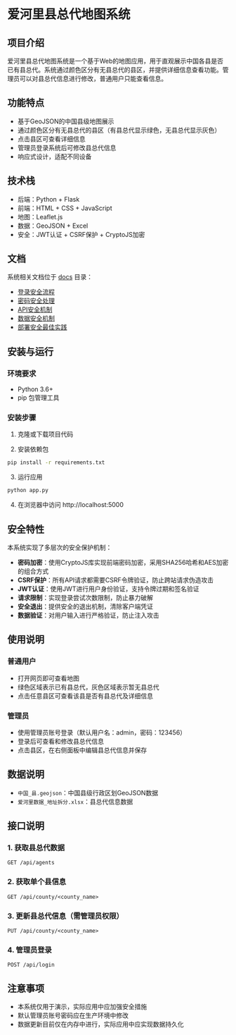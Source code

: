 # 爱河里县总代地图系统

## 项目介绍

爱河里县总代地图系统是一个基于Web的地图应用，用于直观展示中国各县是否已有县总代。系统通过颜色区分有无县总代的县区，并提供详细信息查看功能。管理员可以对县总代信息进行修改，普通用户只能查看信息。

## 功能特点

- 基于GeoJSON的中国县级地图展示
- 通过颜色区分有无县总代的县区（有县总代显示绿色，无县总代显示灰色）
- 点击县区可查看详细信息
- 管理员登录系统后可修改县总代信息
- 响应式设计，适配不同设备

## 技术栈

- 后端：Python + Flask
- 前端：HTML + CSS + JavaScript
- 地图：Leaflet.js
- 数据：GeoJSON + Excel
- 安全：JWT认证 + CSRF保护 + CryptoJS加密

## 文档

系统相关文档位于 [docs](./docs) 目录：

- [登录安全流程](./docs/login_security.md)
- [密码安全处理](./docs/password_security.md)
- [API安全机制](./docs/api_security.md)
- [数据安全机制](./docs/data_security.md)
- [部署安全最佳实践](./docs/deployment_security.md)

## 安装与运行

### 环境要求

- Python 3.6+
- pip 包管理工具

### 安装步骤

1. 克隆或下载项目代码

2. 安装依赖包

```bash
pip install -r requirements.txt
```

3. 运行应用

```bash
python app.py
```

4. 在浏览器中访问 http://localhost:5000

## 安全特性

本系统实现了多层次的安全保护机制：

- **密码加密**：使用CryptoJS库实现前端密码加密，采用SHA256哈希和AES加密的组合方式
- **CSRF保护**：所有API请求都需要CSRF令牌验证，防止跨站请求伪造攻击
- **JWT认证**：使用JWT进行用户身份验证，支持令牌过期和签名验证
- **请求限制**：实现登录尝试次数限制，防止暴力破解
- **安全退出**：提供安全的退出机制，清除客户端凭证
- **数据验证**：对用户输入进行严格验证，防止注入攻击

## 使用说明

### 普通用户

- 打开网页即可查看地图
- 绿色区域表示已有县总代，灰色区域表示暂无县总代
- 点击任意县区可查看该县是否有县总代及详细信息

### 管理员

- 使用管理员账号登录（默认用户名：admin，密码：123456）
- 登录后可查看和修改县总代信息
- 点击县区，在右侧面板中编辑县总代信息并保存

## 数据说明

- `中国_县.geojson`：中国县级行政区划GeoJSON数据
- `爱河里数据_地址拆分.xlsx`：县总代信息数据

## 接口说明

### 1. 获取县总代数据

```
GET /api/agents
```

### 2. 获取单个县信息

```
GET /api/county/<county_name>
```

### 3. 更新县总代信息（需管理员权限）

```
PUT /api/county/<county_name>
```

### 4. 管理员登录

```
POST /api/login
```

## 注意事项

- 本系统仅用于演示，实际应用中应加强安全措施
- 默认管理员账号密码应在生产环境中修改
- 数据更新目前仅在内存中进行，实际应用中应实现数据持久化